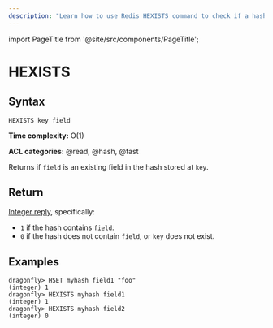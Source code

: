 ```yaml
---
description: "Learn how to use Redis HEXISTS command to check if a hash field exists. A handy tool in your data validation arsenal."
---
```


import PageTitle from '@site/src/components/PageTitle';

# HEXISTS

<PageTitle title="Redis HEXISTS Command (Documentation) | Dragonfly" />

## Syntax

    HEXISTS key field

**Time complexity:** O(1)

**ACL categories:** @read, @hash, @fast

Returns if `field` is an existing field in the hash stored at `key`.

## Return

[Integer reply](https://redis.io/docs/reference/protocol-spec/#integers), specifically:

- `1` if the hash contains `field`.
- `0` if the hash does not contain `field`, or `key` does not exist.

## Examples

```shell
dragonfly> HSET myhash field1 "foo"
(integer) 1
dragonfly> HEXISTS myhash field1
(integer) 1
dragonfly> HEXISTS myhash field2
(integer) 0
```
